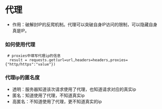 # 代理
- 作用：破解封IP的反爬机制。代理可以突破自身IP访问的限制，可以隐藏自身真是IP。
### 如何使用代理
```
 # proxies中填写代理ip的信息
  result = requests.get(url=url,headers=headers,proxies={"http/https":"value"})
```
### 代理ip的匿名度
- 透明：服务器知道该次请求使用了代理，也知道请求对应的真实ip
- 匿名：知道使用了代理，不知道真实ip
- 高匿名：不知道使用了代理，更不知道真实的ip

